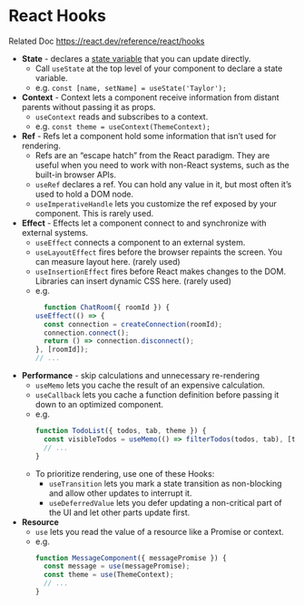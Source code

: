 # React Hooks
Related Doc https://react.dev/reference/react/hooks

* **State** - declares a [state variable](https://react.dev/learn/state-a-components-memory) that you can update directly.
  * Call `useState` at the top level of your component to declare a state variable.
  * e.g. `const [name, setName] = useState('Taylor');`
* **Context** - Context lets a component receive information from distant parents without passing it as props.
  * `useContext` reads and subscribes to a context.
  * e.g. `const theme = useContext(ThemeContext);`
* **Ref** - Refs let a component hold some information that isn’t used for rendering.
  * Refs are an “escape hatch” from the React paradigm. They are useful when you need to work with non-React systems, such as the built-in browser APIs.
  * `useRef` declares a ref. You can hold any value in it, but most often it’s used to hold a DOM node.
  * `useImperativeHandle` lets you customize the ref exposed by your component. This is rarely used.
* **Effect** - Effects let a component connect to and synchronize with external systems.
  * `useEffect` connects a component to an external system.
  * `useLayoutEffect` fires before the browser repaints the screen. You can measure layout here. (rarely used)
  * `useInsertionEffect` fires before React makes changes to the DOM. Libraries can insert dynamic CSS here. (rarely used)
  * e.g.
    ```javascript
      function ChatRoom({ roomId }) {
    useEffect(() => {
      const connection = createConnection(roomId);
      connection.connect();
      return () => connection.disconnect();
    }, [roomId]);
    // ...
    ```
* **Performance** - skip calculations and unnecessary re-rendering
  * `useMemo` lets you cache the result of an expensive calculation.
  * `useCallback` lets you cache a function definition before passing it down to an optimized component.
  * e.g.
    ```javascript
    function TodoList({ todos, tab, theme }) {
      const visibleTodos = useMemo(() => filterTodos(todos, tab), [todos, tab]);
      // ...
    }
    ```
  * To prioritize rendering, use one of these Hooks:
    * `useTransition` lets you mark a state transition as non-blocking and allow other updates to interrupt it.
    * `useDeferredValue` lets you defer updating a non-critical part of the UI and let other parts update first.
* **Resource**
  * `use` lets you read the value of a resource like a Promise or context.
  * e.g.
    ```javascript
    function MessageComponent({ messagePromise }) {
      const message = use(messagePromise);
      const theme = use(ThemeContext);
      // ...
    }
    ```
